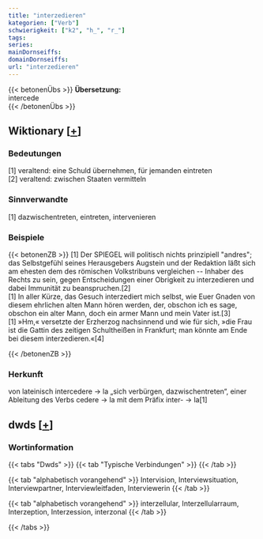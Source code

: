 ```yaml
---
title: "interzedieren"
kategorien: ["Verb"]
schwierigkeit: ["k2", "h_", "r_"]
tags:
series:
mainDornseiffs:
domainDornseiffs:
url: "interzedieren"
---
```


{{< betonenÜbs >}}
**Übersetzung:**  
intercede  
{{< /betonenÜbs >}}

## Wiktionary [[+](https://de.wiktionary.org/wiki/interzedieren)]

### Bedeutungen
[1] veraltend: eine Schuld übernehmen, für jemanden eintreten  
[2] veraltend: zwischen Staaten vermitteln  

### Sinnverwandte
[1] dazwischentreten, eintreten, intervenieren  

### Beispiele
{{< betonenZB >}}
[1] Der SPIEGEL will politisch nichts prinzipiell "andres"; das Selbstgefühl seines Herausgebers Augstein und der Redaktion läßt sich am ehesten dem des römischen Volkstribuns vergleichen -- Inhaber des Rechts zu sein, gegen Entscheidungen einer Obrigkeit zu interzedieren und dabei Immunität zu beanspruchen.[2]  
[1] In aller Kürze, das Gesuch interzediert mich selbst, wie Euer Gnaden von diesem ehrlichen alten Mann hören werden, der, obschon ich es sage, obschon ein alter Mann, doch ein armer Mann und mein Vater ist.[3]  
[1] »Hm,« versetzte der Erzherzog nachsinnend und wie für sich, »die Frau ist die Gattin des zeitigen  Schultheißen in Frankfurt; man könnte am Ende bei diesem interzedieren.«[4]  

{{< /betonenZB >}}
### Herkunft
von lateinisch intercedere → la „sich verbürgen, dazwischentreten“, einer Ableitung des Verbs cedere → la mit dem Präfix inter- → la[1]  



## dwds [[+](https://www.dwds.de/wb/interzedieren)]

### Wortinformation
{{< tabs "Dwds" >}}
{{< tab "Typische Verbindungen" >}}
{{< /tab >}}

{{< tab "alphabetisch vorangehend" >}}
Intervision, Interviewsituation, Interviewpartner, Interviewleitfaden, Interviewerin
{{< /tab >}}

{{< tab "alphabetisch vorangehend" >}}
interzellular, Interzellularraum, Interzeption, Interzession, interzonal
{{< /tab >}}

{{< /tabs >}}

